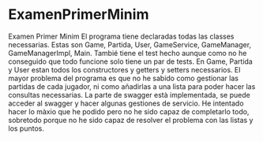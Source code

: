 # ExamenPrimerMinim
Examen Primer Minim
El programa tiene declaradas todas las classes necessarias.
Estas son Game, Partida, User, GameService, GameManager, GameManagerImpl, Main.
Tambié tiene el test hecho aunque como no he conseguido que todo funcione solo tiene un par de tests.
En Game, Partida y User estan todos los constructores y getters y setters necessarios.
El mayor problema del programa es que no he sabido como gestionar las partidas de cada jugador, ni como añadirlas a una lista para poder hacer las consultas necessarias.
La parte de swagger està implementada, se puede acceder al swagger y hacer algunas gestiones de servicio. 
He intentado hacer lo màxio que he podido pero no he sido capaz de completarlo todo, sobretodo porque no he sido capaz de resolver el problema con las listas y los puntos.
